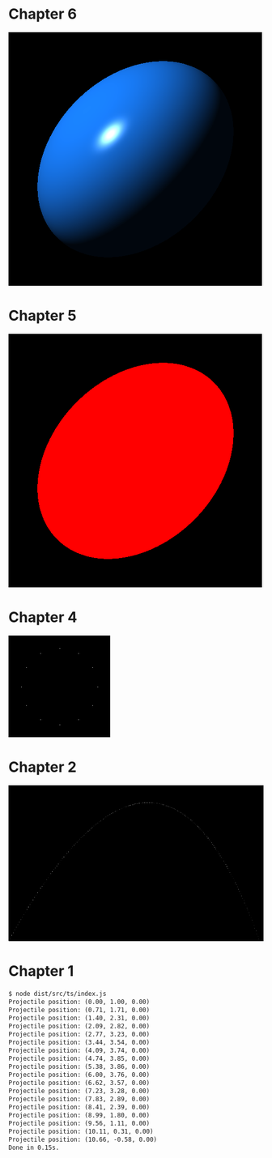 # Chapter 6

![Chapter 6](images/chpt06.png)

# Chapter 5

![Chapter 5](images/chpt05.png)

# Chapter 4

![Chapter 4](images/chpt04.png)

# Chapter 2

![Chapter 2](images/chpt02.png)

# Chapter 1

```
$ node dist/src/ts/index.js
Projectile position: (0.00, 1.00, 0.00)
Projectile position: (0.71, 1.71, 0.00)
Projectile position: (1.40, 2.31, 0.00)
Projectile position: (2.09, 2.82, 0.00)
Projectile position: (2.77, 3.23, 0.00)
Projectile position: (3.44, 3.54, 0.00)
Projectile position: (4.09, 3.74, 0.00)
Projectile position: (4.74, 3.85, 0.00)
Projectile position: (5.38, 3.86, 0.00)
Projectile position: (6.00, 3.76, 0.00)
Projectile position: (6.62, 3.57, 0.00)
Projectile position: (7.23, 3.28, 0.00)
Projectile position: (7.83, 2.89, 0.00)
Projectile position: (8.41, 2.39, 0.00)
Projectile position: (8.99, 1.80, 0.00)
Projectile position: (9.56, 1.11, 0.00)
Projectile position: (10.11, 0.31, 0.00)
Projectile position: (10.66, -0.58, 0.00)
Done in 0.15s.
```
